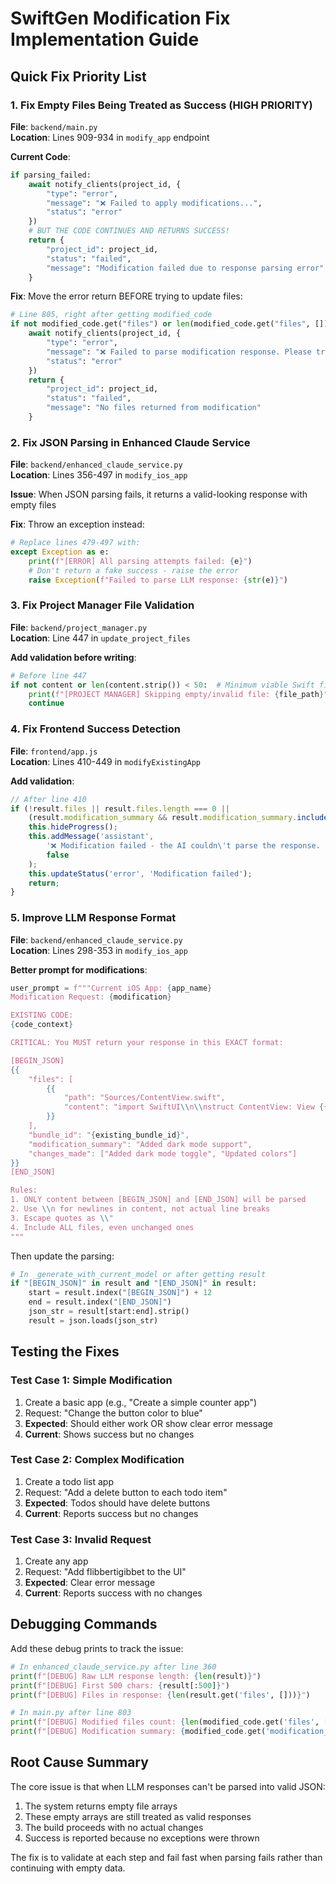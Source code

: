 # SwiftGen Modification Fix Implementation Guide

## Quick Fix Priority List

### 1. Fix Empty Files Being Treated as Success (HIGH PRIORITY)

**File**: `backend/main.py`  
**Location**: Lines 909-934 in `modify_app` endpoint

**Current Code**:
```python
if parsing_failed:
    await notify_clients(project_id, {
        "type": "error",
        "message": "❌ Failed to apply modifications...",
        "status": "error"
    })
    # BUT THE CODE CONTINUES AND RETURNS SUCCESS!
    return {
        "project_id": project_id,
        "status": "failed",
        "message": "Modification failed due to response parsing error"
    }
```

**Fix**: Move the error return BEFORE trying to update files:
```python
# Line 805, right after getting modified_code
if not modified_code.get("files") or len(modified_code.get("files", [])) == 0:
    await notify_clients(project_id, {
        "type": "error",
        "message": "❌ Failed to parse modification response. Please try rephrasing your request.",
        "status": "error"
    })
    return {
        "project_id": project_id,
        "status": "failed",
        "message": "No files returned from modification"
    }
```

### 2. Fix JSON Parsing in Enhanced Claude Service

**File**: `backend/enhanced_claude_service.py`  
**Location**: Lines 356-497 in `modify_ios_app`

**Issue**: When JSON parsing fails, it returns a valid-looking response with empty files

**Fix**: Throw an exception instead:
```python
# Replace lines 479-497 with:
except Exception as e:
    print(f"[ERROR] All parsing attempts failed: {e}")
    # Don't return a fake success - raise the error
    raise Exception(f"Failed to parse LLM response: {str(e)}")
```

### 3. Fix Project Manager File Validation

**File**: `backend/project_manager.py`  
**Location**: Line 447 in `update_project_files`

**Add validation before writing**:
```python
# Before line 447
if not content or len(content.strip()) < 50:  # Minimum viable Swift file
    print(f"[PROJECT MANAGER] Skipping empty/invalid file: {file_path}")
    continue
```

### 4. Fix Frontend Success Detection

**File**: `frontend/app.js`  
**Location**: Lines 410-449 in `modifyExistingApp`

**Add validation**:
```javascript
// After line 410
if (!result.files || result.files.length === 0 || 
    (result.modification_summary && result.modification_summary.includes("Failed"))) {
    this.hideProgress();
    this.addMessage('assistant', 
        '❌ Modification failed - the AI couldn\'t parse the response. Please try rephrasing your request.', 
        false
    );
    this.updateStatus('error', 'Modification failed');
    return;
}
```

### 5. Improve LLM Response Format

**File**: `backend/enhanced_claude_service.py`  
**Location**: Lines 298-353 in `modify_ios_app`

**Better prompt for modifications**:
```python
user_prompt = f"""Current iOS App: {app_name}
Modification Request: {modification}

EXISTING CODE:
{code_context}

CRITICAL: You MUST return your response in this EXACT format:

[BEGIN_JSON]
{{
    "files": [
        {{
            "path": "Sources/ContentView.swift",
            "content": "import SwiftUI\\n\\nstruct ContentView: View {{\\n    var body: some View {{\\n        Text(\\"Hello\\")\\n    }}\\n}}"
        }}
    ],
    "bundle_id": "{existing_bundle_id}",
    "modification_summary": "Added dark mode support",
    "changes_made": ["Added dark mode toggle", "Updated colors"]
}}
[END_JSON]

Rules:
1. ONLY content between [BEGIN_JSON] and [END_JSON] will be parsed
2. Use \\n for newlines in content, not actual line breaks
3. Escape quotes as \\"
4. Include ALL files, even unchanged ones
"""
```

Then update the parsing:
```python
# In _generate_with_current_model or after getting result
if "[BEGIN_JSON]" in result and "[END_JSON]" in result:
    start = result.index("[BEGIN_JSON]") + 12
    end = result.index("[END_JSON]")
    json_str = result[start:end].strip()
    result = json.loads(json_str)
```

## Testing the Fixes

### Test Case 1: Simple Modification
1. Create a basic app (e.g., "Create a simple counter app")
2. Request: "Change the button color to blue"
3. **Expected**: Should either work OR show clear error message
4. **Current**: Shows success but no changes

### Test Case 2: Complex Modification  
1. Create a todo list app
2. Request: "Add a delete button to each todo item"
3. **Expected**: Todos should have delete buttons
4. **Current**: Reports success but no changes

### Test Case 3: Invalid Request
1. Create any app
2. Request: "Add flibbertigibbet to the UI"
3. **Expected**: Clear error message
4. **Current**: Reports success with no changes

## Debugging Commands

Add these debug prints to track the issue:

```python
# In enhanced_claude_service.py after line 360
print(f"[DEBUG] Raw LLM response length: {len(result)}")
print(f"[DEBUG] First 500 chars: {result[:500]}")
print(f"[DEBUG] Files in response: {len(result.get('files', []))}")

# In main.py after line 803
print(f"[DEBUG] Modified files count: {len(modified_code.get('files', []))}")
print(f"[DEBUG] Modification summary: {modified_code.get('modification_summary', 'None')}")
```

## Root Cause Summary

The core issue is that when LLM responses can't be parsed into valid JSON:
1. The system returns empty file arrays
2. These empty arrays are still treated as valid responses
3. The build proceeds with no actual changes
4. Success is reported because no exceptions were thrown

The fix is to validate at each step and fail fast when parsing fails rather than continuing with empty data.